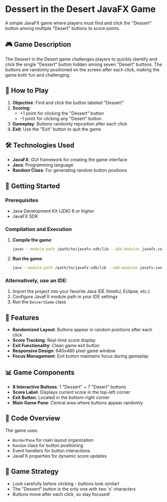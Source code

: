 # Dessert in the Desert JavaFX Game

A simple JavaFX game where players must find and click the "Dessert" button among multiple "Desert" buttons to score points.

## 🎮 Game Description

The Dessert in the Desert game challenges players to quickly identify and click the single "Dessert" button hidden among seven "Desert" buttons. The buttons are randomly positioned on the screen after each click, making the game both fun and challenging.

## 🎯 How to Play

1. **Objective**: Find and click the button labeled "Dessert"
2. **Scoring**:
   - +1 point for clicking the "Dessert" button
   - -1 point for clicking any "Desert" button
3. **Gameplay**: Buttons randomly reposition after each click
4. **Exit**: Use the "Exit" button to quit the game

## 🛠️ Technologies Used

- **JavaFX**: GUI framework for creating the game interface
- **Java**: Programming language
- **Random Class**: For generating random button positions

## 🚀 Getting Started

### Prerequisites
- Java Development Kit (JDK) 8 or higher
- JavaFX SDK

### Compilation and Execution

1. **Compile the game**:
   ```bash
   javac --module-path /path/to/javafx-sdk/lib --add-modules javafx.controls DessertGame.java
   ```

2. **Run the game**:
   ```bash
   java --module-path /path/to/javafx-sdk/lib --add-modules javafx.controls DessertGame
   ```

### Alternatively, use an IDE:
1. Import the project into your favorite Java IDE (IntelliJ, Eclipse, etc.)
2. Configure JavaFX module path in your IDE settings
3. Run the `DessertGame` class

## 🎨 Features

- **Randomized Layout**: Buttons appear in random positions after each click
- **Score Tracking**: Real-time score display
- **Exit Functionality**: Clean game exit button
- **Responsive Design**: 640x480 pixel game window
- **Focus Management**: Exit button maintains focus during gameplay

## 📊 Game Components

- **8 Interactive Buttons**: 1 "Dessert" + 7 "Desert" buttons
- **Score Label**: Displays current score in the top-left corner
- **Exit Button**: Located in the bottom-right corner
- **Main Game Pane**: Central area where buttons appear randomly

## 🔧 Code Overview

The game uses:
- `BorderPane` for main layout organization
- `Random` class for button positioning
- Event handlers for button interactions
- JavaFX properties for dynamic score updates

## 🎯 Game Strategy

- Look carefully before clicking - buttons look similar!
- The "Dessert" button is the only one with two 's' characters
- Buttons move after each click, so stay focused!

